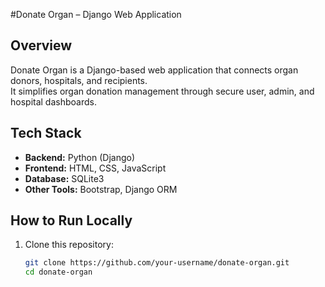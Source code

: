 #Donate Organ – Django Web Application

## Overview
Donate Organ is a Django-based web application that connects organ donors, hospitals, and recipients.  
It simplifies organ donation management through secure user, admin, and hospital dashboards.

## Tech Stack
- **Backend:** Python (Django)
- **Frontend:** HTML, CSS, JavaScript
- **Database:** SQLite3
- **Other Tools:** Bootstrap, Django ORM

## How to Run Locally
1. Clone this repository:
   ```bash
   git clone https://github.com/your-username/donate-organ.git
   cd donate-organ
